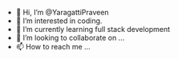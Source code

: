 - 👋 Hi, I’m @YaragattiPraveen
- 👀 I’m interested in coding. 
- 🌱 I’m currently learning full stack development
- 💞️ I’m looking to collaborate on ...
- 📫 How to reach me ...

<!---
YaragattiPraveen/YaragattiPraveen is a ✨ special ✨ repository because its `README.md` (this file) appears on your GitHub profile.
You can click the Preview link to take a look at your changes.
--->
